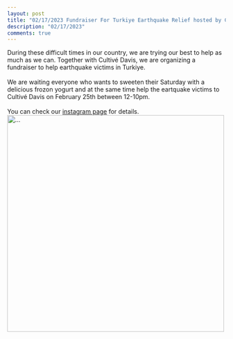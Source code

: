 ```yaml
---
layout: post
title: "02/17/2023 Fundraiser For Turkiye Earthquake Relief hosted by Cultivé Davis"
description: "02/17/2023"
comments: true
---
```

During these difficult times in our country, we are trying our best to help as much as we can. 
Together with Cultivé Davis, we are organizing a fundraiser to help earthquake victims in Turkiye.
<br />
<br />
We are waiting everyone who wants to sweeten their Saturday with a delicious frozon yogurt and at the same time help the eartquake victims to Cultivé Davis on February 25th between 12-10pm. 
<br />
<br />
You can check our [instagram page](https://www.instagram.com/p/CoxZJDsplGq/?igshid=MDJmNzVkMjY%3D) for details.
<br />
<img align="middle" width="500" src="{{ site.url }}/images/cultive_fundraiser.jpg" alt="...">
